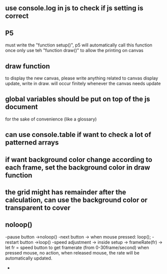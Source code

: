 ## use console.log in js to check if js setting is correct
## P5
must write the "function setup()", p5 will automatically call this function once only
use teh "function draw()" to allow the printing on canvas

## draw function 
to display the new canvas, please write anything related to canvas display update, write in draw.
will occur finitely whenever the canvas needs update

## global variables should be put on top of the js document
for the sake of convenience (like a glossary)

## can use console.table if want to check a lot of patterned arrays

## if want background color change according to each frame, set the background color in draw function

## the grid might has remainder after the calculation, can use the background color or transparent to cover




## noloop()



-pause button ->noloop()
-next button -> when mouse pressed: loop(); 
-restart button ->loop()
-speed adjustment -> inside setup -> frameRate(fr) -> let fr = speed button to get framerate (from 0-30frame/second)
 when pressed mouse, no action, when released mouse, the rate will be automatically updated.

-
